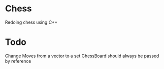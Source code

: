 # Chess
Redoing chess using C++

# Todo
Change Moves from a vector to a set
ChessBoard should always be passed by reference
